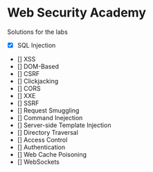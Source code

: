 # Web Security Academy

Solutions for the labs

- [x] SQL Injection
- [] XSS
- [] DOM-Based
- [] CSRF
- [] Clickjacking
- [] CORS
- [] XXE
- [] SSRF
- [] Request Smuggling
- [] Command Inejection
- [] Server-side Template Injection
- [] Directory Traversal
- [] Access Control
- [] Authentication
- [] Web Cache Poisoning
- [] WebSockets

